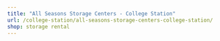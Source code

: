 ```yaml
---
title: "All Seasons Storage Centers - College Station"
url: /college-station/all-seasons-storage-centers-college-station/
shop: storage rental
---
```

